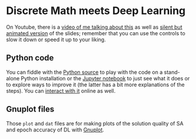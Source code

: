 # Discrete Math meets Deep Learning

On Youtube, there is
a [video of me talking about this](https://youtu.be/VDjWbPRaTBk) as
well as [silent but animated version](https://youtu.be/jkOwnpWEHfQ) of
the
slides;
remember that you can use the controls to slow it down or speed it up
to your liking. 

## Python code

You can fiddle with
the
[Python source](https://github.com/satuelisa/DiscreteMath/blob/master/demo/demo.py) to
play with the code on a stand-alone Python installation or
the
[Jupyter notebook](https://github.com/satuelisa/DiscreteMath/blob/master/demo/demo.ipynb) to
just see what it does or to explore ways to improve it (the latter has
a bit more explanations of the steps). You
can
[interact with it](https://colab.research.google.com/github/satuelisa/DiscreteMath/blob/master/demo/demo.ipynb) online
as well.

## Gnuplot files

Those `plot` and `dat` files are for making plots of the solution quality
of SA and epoch accuracy of DL with [Gnuplot](http://gnuplot.sourceforge.net/).
